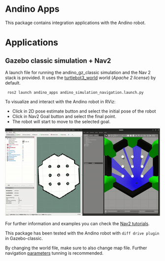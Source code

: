 # Andino Apps

This package contains integration applications with the Andino robot.

# Applications

## Gazebo classic simulation + Nav2

A launch file for running the andino_gz_classic simulation and the Nav 2 stack is provided.
It uses the [turtlebot3_world](https://github.com/ROBOTIS-GIT/turtlebot3_simulations/tree/master) world (_Apache 2 license_) by default.

```
 ros2 launch andino_apps andino_simulation_navigation.launch.py
```

To visualize and interact with the Andino robot in RViz:

- Click in 2D pose estimate button and select the initial pose of the robot
- Click in Nav2 Goal button and select the final point.
- The robot will start to move to the selected goal.

![Rviz_example_Nav2](docs/Rviz_example_Nav2.gif)

For further information and examples you can check the [Nav2 tutorials](https://navigation.ros.org/tutorials/index.html).

This package has been tested with the Andino robot with `diff drive plugin` in Gazebo-classic.

By changing the world file, make sure to also change map file. Further navigation [parameters](params/nav2_params.yaml) tunning is recommended.
